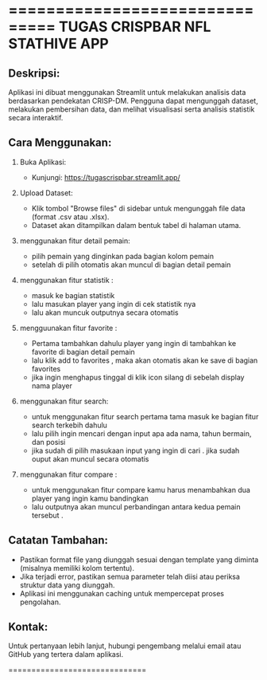 ===============================
TUGAS CRISPBAR NFL STATHIVE APP
===============================

Deskripsi:
-----------
Aplikasi ini dibuat menggunakan Streamlit untuk melakukan analisis data berdasarkan pendekatan CRISP-DM. Pengguna dapat mengunggah dataset, melakukan pembersihan data, dan melihat visualisasi serta analisis statistik secara interaktif.

Cara Menggunakan:
------------------

1. Buka Aplikasi:
   - Kunjungi: https://tugascrispbar.streamlit.app/

2. Upload Dataset:
   - Klik tombol "Browse files" di sidebar untuk mengunggah file data (format .csv atau .xlsx).
   - Dataset akan ditampilkan dalam bentuk tabel di halaman utama.

3. menggunakan fitur detail pemain:
   - pilih pemain yang dinginkan pada bagian kolom pemain   
   - setelah di pilih otomatis akan muncul di bagian detail pemain

4. menggunakan fitur statistik : 
   - masuk ke bagian statistik
   - lalu masukan player yang ingin di cek statistik nya
   - lalu akan muncuk outputnya secara otomatis

5. mengguunakan fitur favorite :
   - Pertama tambahkan dahulu player yang ingin di tambahkan ke favorite di bagian detail pemain
   - lalu klik add to favorites , maka akan otomatis akan ke save di bagian favorites
   - jika ingin menghapus tinggal di klik icon silang di sebelah display nama player

6. menggunakan fitur search:
   - untuk menggunakan fitur search pertama tama masuk ke bagian fitur search terkebih dahulu
   - lalu pilih ingin mencari dengan input apa ada nama, tahun bermain, dan posisi
   - jika sudah di pilih masukaan input yang ingin di cari . jika sudah ouput akan muncul secara otomatis
   
7. menggunakan fitur compare :
   - untuk menggunakan fitur compare kamu harus menambahkan dua player yang ingin kamu bandingkan
   - lalu outputnya akan muncul perbandingan antara kedua pemain tersebut .

Catatan Tambahan:
------------------
- Pastikan format file yang diunggah sesuai dengan template yang diminta (misalnya memiliki kolom tertentu).
- Jika terjadi error, pastikan semua parameter telah diisi atau periksa struktur data yang diunggah.
- Aplikasi ini menggunakan caching untuk mempercepat proses pengolahan.

Kontak:
-------
Untuk pertanyaan lebih lanjut, hubungi pengembang melalui email atau GitHub yang tertera dalam aplikasi.

==============================
